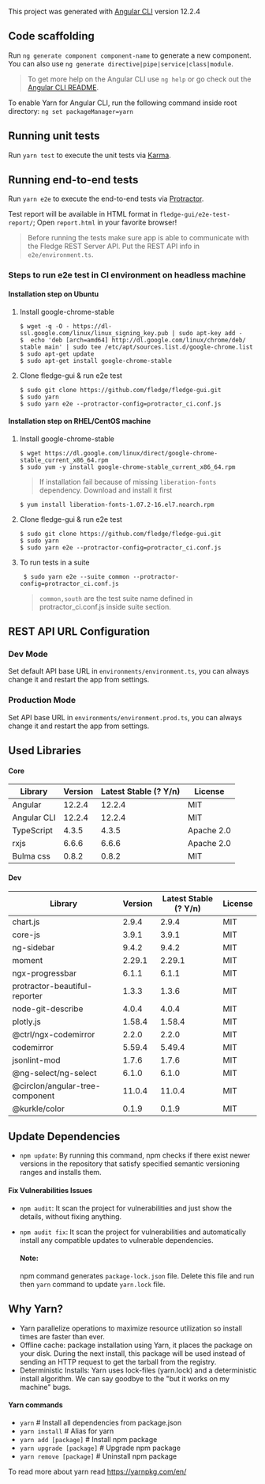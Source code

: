 This project was generated with [Angular CLI](https://github.com/angular/angular-cli) version 12.2.4

## Code scaffolding

Run `ng generate component component-name` to generate a new component. You can also use `ng generate directive|pipe|service|class|module`.

> To get more help on the Angular CLI use `ng help` or go check out the [Angular CLI README](https://github.com/angular/angular-cli/blob/master/README.md).

To enable Yarn for Angular CLI, run the following command inside root directory:
`ng set packageManager=yarn`

## Running unit tests

Run `yarn test` to execute the unit tests via [Karma](https://karma-runner.github.io).

## Running end-to-end tests

Run `yarn e2e` to execute the end-to-end tests via [Protractor](http://www.protractortest.org/).

Test report will be available in HTML format in `fledge-gui/e2e-test-report/`; Open `report.html` in your favorite browser!

> Before running the tests make sure app is able to communicate with the Fledge REST Server API. Put the REST API info in `e2e/environment.ts`.

### Steps to run e2e test in CI environment on headless machine

#### Installation step on Ubuntu

1. Install google-chrome-stable

   ```
   $ wget -q -O - https://dl-ssl.google.com/linux/linux_signing_key.pub | sudo apt-key add -
   $  echo 'deb [arch=amd64] http://dl.google.com/linux/chrome/deb/ stable main' | sudo tee /etc/apt/sources.list.d/google-chrome.list
   $ sudo apt-get update
   $ sudo apt-get install google-chrome-stable
   ```

2. Clone fledge-gui & run e2e test
   ```
   $ sudo git clone https://github.com/fledge/fledge-gui.git
   $ sudo yarn
   $ sudo yarn e2e --protractor-config=protractor_ci.conf.js
   ```

#### Installation step on RHEL/CentOS machine

1. Install google-chrome-stable

   ```
   $ wget https://dl.google.com/linux/direct/google-chrome-stable_current_x86_64.rpm
   $ sudo yum -y install google-chrome-stable_current_x86_64.rpm
   ```

   > If installation fail because of missing `liberation-fonts` dependency. Download and install it first

   ```
   $ yum install liberation-fonts-1.07.2-16.el7.noarch.rpm
   ```

2. Clone fledge-gui & run e2e test

   ```
   $ sudo git clone https://github.com/fledge/fledge-gui.git
   $ sudo yarn
   $ sudo yarn e2e --protractor-config=protractor_ci.conf.js
   ```

3. To run tests in a suite

   ```
    $ sudo yarn e2e --suite common --protractor-config=protractor_ci.conf.js
   ```

   > `common,south` are the test suite name defined in protractor_ci.conf.js inside suite section.

## REST API URL Configuration

### Dev Mode

Set default API base URL in `environments/environment.ts`, you can always change it and restart the app from settings.

### Production Mode

Set API base URL in `environments/environment.prod.ts`, you can always change it and restart the app from settings.

## Used Libraries

#### Core

| Library     | Version | Latest Stable (? Y/n) | License    |
| ----------- | ------- | --------------------- | ---------- |
| Angular     | 12.2.4  | 12.2.4                | MIT        |
| Angular CLI | 12.2.4  | 12.2.4                | MIT        |
| TypeScript  | 4.3.5   | 4.3.5                 | Apache 2.0 |
| rxjs        | 6.6.6   | 6.6.6                 | Apache 2.0 |
| Bulma css   | 0.8.2   | 0.8.2                 | MIT        |

#### Dev

| Library                         | Version | Latest Stable (? Y/n) | License |
| ------------------------------- | ------- | --------------------- | ------- |
| chart.js                        | 2.9.4   | 2.9.4                 | MIT     |
| core-js                         | 3.9.1   | 3.9.1                 | MIT     |
| ng-sidebar                      | 9.4.2   | 9.4.2                 | MIT     |
| moment                          | 2.29.1  | 2.29.1                | MIT     |
| ngx-progressbar                 | 6.1.1   | 6.1.1                 | MIT     |
| protractor-beautiful-reporter   | 1.3.3   | 1.3.6                 | MIT     |
| node-git-describe               | 4.0.4   | 4.0.4                 | MIT     |
| plotly.js                       | 1.58.4  | 1.58.4                | MIT     |
| @ctrl/ngx-codemirror            | 2.2.0   | 2.2.0                 | MIT     |
| codemirror                      | 5.59.4  | 5.49.4                | MIT     |
| jsonlint-mod                    | 1.7.6   | 1.7.6                 | MIT     |
| @ng-select/ng-select            | 6.1.0   | 6.1.0                 | MIT     |
| @circlon/angular-tree-component | 11.0.4  | 11.0.4                | MIT     |
| @kurkle/color                   | 0.1.9   | 0.1.9                 | MIT     |

## Update Dependencies

- `npm update`: By running this command, npm checks if there exist newer versions in the repository that satisfy specified semantic versioning ranges and installs them.

#### Fix Vulnerabilities Issues

- `npm audit`: It scan the project for vulnerabilities and just show the details, without fixing anything.

- `npm audit fix`: It scan the project for vulnerabilities and automatically install any compatible updates to vulnerable dependencies.

  #### Note:

  npm command generates `package-lock.json` file. Delete this file and run then `yarn` command to update `yarn.lock` file.

## Why Yarn?

- Yarn parallelize operations to maximize resource utilization so install times are faster than ever.
- Offline cache: package installation using Yarn, it places the package on your disk. During the next install, this package will be used instead of sending an HTTP request to get the tarball from the registry.
- Deterministic Installs: Yarn uses lock-files (yarn.lock) and a deterministic install algorithm. We can say goodbye to the "but it works on my machine" bugs.

#### Yarn commands

- `yarn` # Install all dependencies from package.json
- `yarn install` # Alias for yarn
- `yarn add [package]` # Install npm package
- `yarn upgrade [package]` # Upgrade npm package
- `yarn remove [package]` # Uninstall npm package

To read more about yarn read https://yarnpkg.com/en/
